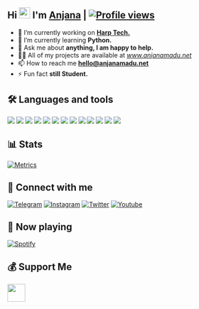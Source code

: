 ## Hi <img src="https://raw.githubusercontent.com/MartinHeinz/MartinHeinz/master/wave.gif" width="25px"> I'm [Anjana](https://github.com/AnjanaMadu) | [![Profile views](https://komarev.com/ghpvc/?username=anjanama&label=Profile%20Views&color=red)](https://www.anjanamadu.net)
   
- 🔭 I’m currently working on [**Harp Tech.**](github.com/harptechorg)
- 🌱 I’m currently learning **Python.**
- 💬 Ask me about **anything, I am happy to help.**
- 👨‍💻 All of my projects are available at *www.anjanamadu.net*
- 📫 How to reach me **hello@anjanamadu.net**
- ⚡ Fun fact **still Student.**

## 🛠️ Languages and tools
<a href="https://www.arduino.cc"><img src="https://img.icons8.com/fluency/48/000000/arduino.png"/></a>
<a href="https://aws.amazon.com"><img src="https://img.icons8.com/color/48/000000/amazon-web-services.png"/></a>
<a href="https://azure.microsoft.com/"><img src="https://img.icons8.com/fluency/48/000000/azure-1.png"/></a>
<a href="https://www.gnu.org/software/bash"><img src="https://img.icons8.com/plasticine/48/000000/bash.png"/></a>
<a href="https://www.docker.com"><img src="https://img.icons8.com/fluency/50/000000/docker.png"/></a>
<a href="https://cloud.google.com"><img src="https://img.icons8.com/fluency/48/000000/google-cloud.png"/></a>
<a href="https://heroku.com"><img src="https://img.icons8.com/color/48/000000/heroku.png"/></a>
<a href="https://www.w3.org/html"><img src="https://img.icons8.com/color/48/000000/html-5--v1.png"/></a>
<a href="https://www.linux.org"><img src="https://img.icons8.com/color/48/000000/linux--v1.png"/></a>
<a href="https://www.mongodb.com"><img src="https://img.icons8.com/color/48/000000/mongodb.png"/></a>
<a href="https://www.postgresql.org"><img src="https://img.icons8.com/color/48/000000/postgreesql.png"/></a>
<a href="https://www.python.org"><img src="https://img.icons8.com/color/48/000000/python--v1.png"/></a>
<a href="https://redis.io"><img src="https://img.icons8.com/color/48/000000/redis.png"/></a>

## 📊 Stats
[![Metrics](https://github.com/AnjanaMadu/AnjanaMadu/raw/main/github-metrics.svg)](https://github.com/AnjanaMadu)

## 🔗 Connect with me
[![Telegram](https://img.icons8.com/fluency/48/000000/telegram-app.png)](tg://resolve?domain=Anjana_Ma)
[![Instagram](https://img.icons8.com/fluency/48/000000/instagram-new.png)](https://www.instagram.com/anjana.madu)
[![Twitter](https://img.icons8.com/fluency/48/000000/twitter.png)](https://www.twitter.com/Anjana__Madu)
[![Youtube](https://img.icons8.com/fluency/48/000000/youtube-play.png)](https://youtube.com/c/AnjanaMaduu)

## 🎵 Now playing
[![Spotify](https://novatorem.vercel.app/api/spotify)](https://spotify.com/)

## 💰 Support Me
<a href="https://ko-fi.com/anjanamadu"><img height="40" src="https://az743702.vo.msecnd.net/cdn/kofi3.png"/></a>
